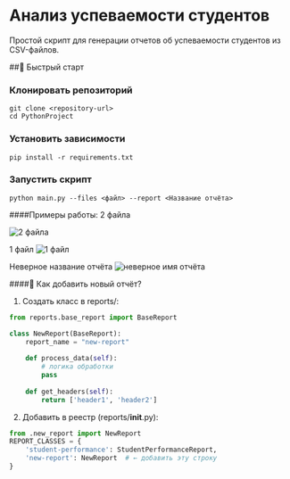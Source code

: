 # Анализ успеваемости студентов 

Простой скрипт для генерации отчетов об успеваемости студентов из CSV-файлов.

##🚀 Быстрый старт

### Клонировать репозиторий
```
git clone <repository-url>
cd PythonProject
```
### Установить зависимости
```
pip install -r requirements.txt
```
### Запустить скрипт
```
python main.py --files <файл> --report <Название отчёта>
```

####Примеры работы:
2 файла 

![2 файла](https://github.com/user-attachments/assets/bf4301a6-416b-4dff-9740-6a524eb50f01)

1 файл 
![1 файл](https://github.com/user-attachments/assets/9ec10350-2fd8-4991-872c-195660d0cbfd)


Неверное название отчёта 
![неверное имя отчёта](https://github.com/user-attachments/assets/046384ab-85e3-4114-a03b-db988952143c)


####🤔 Как добавить новый отчёт? 
1. Создать класс в reports/:

``` Python
from reports.base_report import BaseReport

class NewReport(BaseReport):
    report_name = "new-report"
    
    def process_data(self):
        # логика обработки
        pass
    
    def get_headers(self):
        return ['header1', 'header2']
```

2. Добавить в реестр (reports/__init__.py):

``` Python
from .new_report import NewReport
REPORT_CLASSES = {
    'student-performance': StudentPerformanceReport,
    'new-report': NewReport  # ← добавить эту строку
}
```

